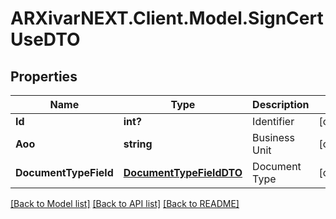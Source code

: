 # ARXivarNEXT.Client.Model.SignCertUseDTO
## Properties

Name | Type | Description | Notes
------------ | ------------- | ------------- | -------------
**Id** | **int?** | Identifier | [optional] 
**Aoo** | **string** | Business Unit | [optional] 
**DocumentTypeField** | [**DocumentTypeFieldDTO**](DocumentTypeFieldDTO.md) | Document Type | [optional] 

[[Back to Model list]](../README.md#documentation-for-models) [[Back to API list]](../README.md#documentation-for-api-endpoints) [[Back to README]](../README.md)

